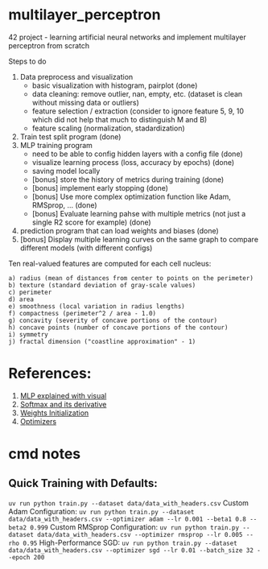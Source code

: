 # multilayer_perceptron
42 project - learning artificial neural networks and implement multilayer perceptron from scratch

Steps to do

1. Data preprocess and visualization
    - basic visualization with histogram, pairplot (done)
    - data cleaning: remove outlier, nan, empty, etc. (dataset is clean without missing data or outliers)
    - feature selection / extraction (consider to ignore feature 5, 9, 10 which did not help that much to distinguish M and B)
    - feature scaling (normalization, stadardization)
2. Train test split program (done)
3. MLP training program
    - need to be able to config hidden layers with a config file (done)
    - visualize learning process (loss, accuracy by epochs) (done)
    - saving model locally
    - [bonus] store the history of metrics during training (done)
    - [bonus] implement early stopping (done)
    - [bonus] Use more complex optimization function like Adam, RMSprop, ... (done)
    - [bonus] Evaluate learning pahse with multiple metrics (not just a single R2 score for example) (done)
4. prediction program that can load weights and biases (done)
5. [bonus] Display multiple learning curves on the same graph to compare different models (with different configs)


Ten real-valued features are computed for each cell nucleus:

	a) radius (mean of distances from center to points on the perimeter)
	b) texture (standard deviation of gray-scale values)
	c) perimeter
	d) area
	e) smoothness (local variation in radius lengths)
	f) compactness (perimeter^2 / area - 1.0)
	g) concavity (severity of concave portions of the contour)
	h) concave points (number of concave portions of the contour)
	i) symmetry 
	j) fractal dimension ("coastline approximation" - 1)

# References:

1. [MLP explained with visual](https://medium.com/data-science/multilayer-perceptron-explained-a-visual-guide-with-mini-2d-dataset-0ae8100c5d1c)
2. [Softmax and its derivative](https://medium.com/data-science/derivative-of-the-softmax-function-and-the-categorical-cross-entropy-loss-ffceefc081d1)
3. [Weights Initialization](https://www.geeksforgeeks.org/machine-learning/weight-initialization-techniques-for-deep-neural-networks/)
4. [Optimizers](https://www.geeksforgeeks.org/deep-learning/adam-optimizer/)


# cmd notes

## Quick Training with Defaults:
`uv run python train.py --dataset data/data_with_headers.csv`
Custom Adam Configuration:
`uv run python train.py --dataset data/data_with_headers.csv --optimizer adam --lr 0.001 --beta1 0.8 --beta2 0.999`
Custom RMSprop Configuration:
`uv run python train.py --dataset data/data_with_headers.csv --optimizer rmsprop --lr 0.005 --rho 0.95`
High-Performance SGD:
`uv run python train.py --dataset data/data_with_headers.csv --optimizer sgd --lr 0.01 --batch_size 32 --epoch 200`
